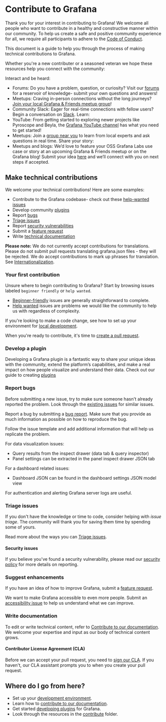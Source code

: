 # Contribute to Grafana

Thank you for your interest in contributing to Grafana! We welcome all people who want to contribute in a healthy and constructive manner within our community. To help us create a safe and positive community experience for all, we require all participants to adhere to the [Code of Conduct](CODE_OF_CONDUCT.md).

This document is a guide to help you through the process of making technical contributions to Grafana.

Whether you're a new contributer or a seasoned veteran we hope these resources help you connect with the community:

Interact and be heard:

- Forums: Do you have a problem, question, or curiosity? Visit our [forums](https://gra.fan/fromgithubtoforums) for a reservoir of knowledge- submit your own questions and answers!
- Meetups: Craving in-person connections without the long journeys? [Join your local Grafana & Friends meetup group](https://gra.fan/githubtomeetup)!
- Community Slack: Eager for real-time connections with fellow users? Begin a conversation on [Slack](https://gra.fan/githubtoslack).
  Learn:
- YouTube: From getting started to exploring newer projects like Pyroscope and Beyla, the [Grafana YouTube channel](https://gra.fan/githubtoyoutube) has what you need to get started!
- Meetups: Join a [group near you](https://gra.fan/githubtomeetup) to learn from local experts and ask questions in real time.
  Share your story:
- Meetups and blogs: We’d love to feature your OSS Grafana Labs use case or story at an upcoming Grafana & Friends meetup or on the Grafana blog! Submit your idea [here](https://gra.fan/githubtocca) and we’ll connect with you on next steps if accepted.

## Make technical contributions

We welcome your technical contributions! Here are some examples:

- Contribute to the Grafana codebase- check out these [help-wanted issues](<(https://github.com/grafana/grafana/issues?q=is%3Aopen+is%3Aissue+label%3A%22help+wanted%22)>)
- Develop community [plugins](https://grafana.com/developers/plugin-tools)
- Report [bugs](https://github.com/grafana/grafana/issues/new?template=0-bug-report.yaml)
- [Triage issues](https://github.com/grafana/grafana/blob/4414b92e93440cc9ed0f281989ee71dc16216a15/contribute/triage-issues.md)
- Report [security vulnerabilities](https://github.com/grafana/grafana/security/policy)
- Submit a [feature request](https://github.com/grafana/grafana/issues/new?template=1-feature_requests.md)
- Write [technical documentation](https://github.com/grafana/grafana/blob/4414b92e93440cc9ed0f281989ee71dc16216a15/contribute/documentation/README.md)

**Please note:** We do not currently accept contributions for translations. Please do not submit pull requests translating grafana.json files - they will be rejected. We do accept contributions to mark up phrases for translation. See [Internationalization](contribute/internationalization.md).

### Your first contribution

Unsure where to begin contributing to Grafana? Start by browsing issues labeled `beginner friendly` or `help wanted`.

- [Beginner-friendly](https://github.com/grafana/grafana/issues?q=is%3Aopen+is%3Aissue+label%3A%22beginner+friendly%22) issues are generally straightforward to complete.
- [Help wanted](https://github.com/grafana/grafana/issues?q=is%3Aopen+is%3Aissue+label%3A%22help+wanted%22) issues are problems we would like the community to help us with regardless of complexity.

If you're looking to make a code change, see how to set up your environment for [local development](contribute/developer-guide.md).

When you're ready to contribute, it's time to [create a pull request](/contribute/create-pull-request.md).

### Develop a plugin

Developing a Grafana plugin is a fantastic way to share your unique ideas with the community, extend the platform’s capabilities, and make a real impact on how people visualize and understand their data. Check out our guide to creating [plugins](https://grafana.com/developers/plugin-tools)

### Report bugs

Before submitting a new issue, try to make sure someone hasn't already reported the problem. Look through the [existing issues](https://github.com/grafana/grafana/issues) for similar issues.

Report a bug by submitting a [bug report](https://github.com/grafana/grafana/issues/new?template=0-bug-report.yaml). Make sure that you provide as much information as possible on how to reproduce the bug.

Follow the issue template and add additional information that will help us replicate the problem.

For data visualization issues:

- Query results from the inspect drawer (data tab & query inspector)
- Panel settings can be extracted in the panel inspect drawer JSON tab

For a dashboard related issues:

- Dashboard JSON can be found in the dashboard settings JSON model view

For authentication and alerting Grafana server logs are useful.

### Triage issues

If you don't have the knowledge or time to code, consider helping with _issue triage_. The community will thank you for saving them time by spending some of yours.

Read more about the ways you can [Triage issues](/contribute/triage-issues.md).

#### Security issues

If you believe you've found a security vulnerability, please read our [security policy](https://github.com/grafana/grafana/security/policy) for more details on reporting.

### Suggest enhancements

If you have an idea of how to improve Grafana, submit a [feature request](https://github.com/grafana/grafana/issues/new?template=1-feature_requests.md).

We want to make Grafana accessible to even more people. Submit an [accessibility issue](https://github.com/grafana/grafana/issues/new?template=2-accessibility.md) to help us understand what we can improve.

### Write documentation

To edit or write technical content, refer to [Contribute to our documentation](/contribute/documentation/README.md). We welcome your expertise and input as our body of technical content grows.

#### Contributor License Agreement (CLA)

Before we can accept your pull request, you need to [sign our CLA](https://grafana.com/docs/grafana/latest/developers/cla/). If you haven't, our CLA assistant prompts you to when you create your pull request.

## Where do I go from here?

- Set up your [development environment](contribute/developer-guide.md).
- Learn how to [contribute to our documentation](contribute/documentation/README.md).
- Get started [developing plugins](https://grafana.com/developers/plugin-tools) for Grafana.
- Look through the resources in the [contribute](contribute) folder.

